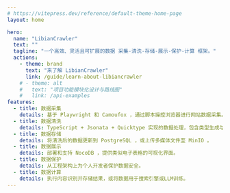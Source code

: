 ```yaml
---
# https://vitepress.dev/reference/default-theme-home-page
layout: home

hero:
  name: "LibianCrawler"
  text: ""
  tagline: "一个高效、灵活且可扩展的数据 采集-清洗-存储-展示-保护-计算 框架。"
  actions:
    - theme: brand
      text: "来了解 LibianCrawler"
      link: /guide/learn-about-libiancrawler
    # - theme: alt
    #   text: "项目功能模块化设计与路线图"
    #   link: /api-examples
features:
  - title: 数据采集
    details: 基于 Playwright 和 Camoufox ，通过脚本操控浏览器进行网站数据采集。内置多平台API库，可作为爬虫数据来源。
  - title: 数据清洗
    details: TypeScript + Jsonata + Quicktype 实现的数据处理，包含类型生成与缓存、数据转换与检查等功能。
  - title: 数据存储
    details: 将清洗后的数据更新到 PostgreSQL ，或上传多媒体文件至 MinIO 。
  - title: 数据展示
    details: 部署和支持 NocoDB ，提供类似电子表格的可视化界面。
  - title: 数据保护
    details: 从工程架构上为个人开发者保护数据安全。
  - title: 数据计算
    details: 执行内容识别并存储结果，或将数据用于搜索引擎或LLM训练。
---
```


